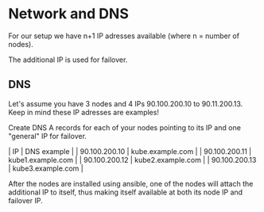 # Network and DNS

For our setup we have n+1 IP adresses available (where n = number of nodes).

The additional IP is used for failover.

## DNS

Let's assume you have 3 nodes and 4 IPs 90.100.200.10 to 90.11.200.13. Keep in mind these IP adresses are examples!

Create DNS A records for each of your nodes pointing to its IP and one "general" IP for failover.

| IP | DNS example |
| 90.100.200.10 | kube.example.com |
| 90.100.200.11 | kube1.example.com |
| 90.100.200.12 | kube2.example.com |
| 90.100.200.13 | kube3.example.com |

After the nodes are installed using ansible, one of the nodes will attach the additional IP to itself, thus making itself available at both its node IP and failover IP.
